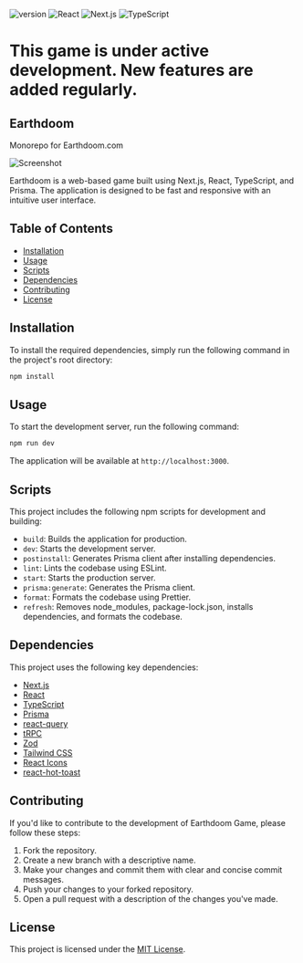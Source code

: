![version](https://img.shields.io/badge/version-0.1.6-blue)
![React](https://img.shields.io/badge/React-18.2.0-success)
![Next.js](https://img.shields.io/badge/Next.js-13.3.0-success)
![TypeScript](https://img.shields.io/badge/TypeScript-5.0.4-success)

# This game is under active development. New features are added regularly.

## Earthdoom

Monorepo for Earthdoom.com

<img src="https://user-images.githubusercontent.com/45217974/226228415-b84cd98a-767d-4626-9e31-7b1f811a6f9b.png" alt="Screenshot" />

Earthdoom is a web-based game built using Next.js, React, TypeScript, and Prisma. The application is designed to be fast and responsive with an intuitive user interface.

## Table of Contents

- [Installation](#installation)
- [Usage](#usage)
- [Scripts](#scripts)
- [Dependencies](#dependencies)
- [Contributing](#contributing)
- [License](#license)

## Installation

To install the required dependencies, simply run the following command in the project's root directory:

```bash
npm install
```

## Usage

To start the development server, run the following command:

```bash
npm run dev
```

The application will be available at `http://localhost:3000`.

## Scripts

This project includes the following npm scripts for development and building:

- `build`: Builds the application for production.
- `dev`: Starts the development server.
- `postinstall`: Generates Prisma client after installing dependencies.
- `lint`: Lints the codebase using ESLint.
- `start`: Starts the production server.
- `prisma:generate`: Generates the Prisma client.
- `format`: Formats the codebase using Prettier.
- `refresh`: Removes node_modules, package-lock.json, installs dependencies, and formats the codebase.

## Dependencies

This project uses the following key dependencies:

- [Next.js](https://nextjs.org/)
- [React](https://reactjs.org/)
- [TypeScript](https://www.typescriptlang.org/)
- [Prisma](https://www.prisma.io/)
- [react-query](https://react-query.tanstack.com/)
- [tRPC](https://trpc.io/)
- [Zod](https://github.com/colinhacks/zod)
- [Tailwind CSS](https://tailwindcss.com/)
- [React Icons](https://react-icons.github.io/react-icons/)
- [react-hot-toast](https://react-hot-toast.com/)

## Contributing

If you'd like to contribute to the development of Earthdoom Game, please follow these steps:

1. Fork the repository.
2. Create a new branch with a descriptive name.
3. Make your changes and commit them with clear and concise commit messages.
4. Push your changes to your forked repository.
5. Open a pull request with a description of the changes you've made.

## License

This project is licensed under the [MIT License](LICENSE).
